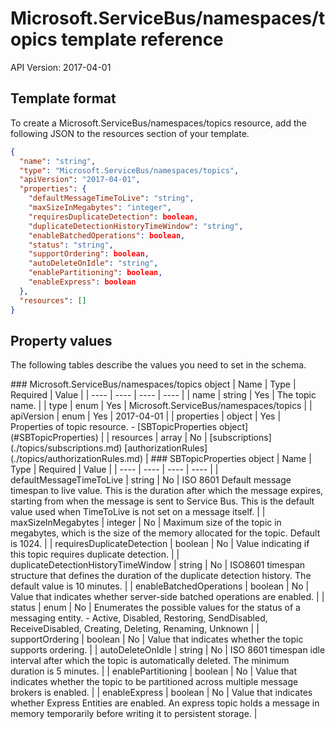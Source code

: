 # Microsoft.ServiceBus/namespaces/topics template reference
API Version: 2017-04-01
## Template format

To create a Microsoft.ServiceBus/namespaces/topics resource, add the following JSON to the resources section of your template.

```json
{
  "name": "string",
  "type": "Microsoft.ServiceBus/namespaces/topics",
  "apiVersion": "2017-04-01",
  "properties": {
    "defaultMessageTimeToLive": "string",
    "maxSizeInMegabytes": "integer",
    "requiresDuplicateDetection": boolean,
    "duplicateDetectionHistoryTimeWindow": "string",
    "enableBatchedOperations": boolean,
    "status": "string",
    "supportOrdering": boolean,
    "autoDeleteOnIdle": "string",
    "enablePartitioning": boolean,
    "enableExpress": boolean
  },
  "resources": []
}
```
## Property values

The following tables describe the values you need to set in the schema.

<a id="Microsoft.ServiceBus/namespaces/topics" />
### Microsoft.ServiceBus/namespaces/topics object
|  Name | Type | Required | Value |
|  ---- | ---- | ---- | ---- |
|  name | string | Yes | The topic name. |
|  type | enum | Yes | Microsoft.ServiceBus/namespaces/topics |
|  apiVersion | enum | Yes | 2017-04-01 |
|  properties | object | Yes | Properties of topic resource. - [SBTopicProperties object](#SBTopicProperties) |
|  resources | array | No | [subscriptions](./topics/subscriptions.md) [authorizationRules](./topics/authorizationRules.md) |


<a id="SBTopicProperties" />
### SBTopicProperties object
|  Name | Type | Required | Value |
|  ---- | ---- | ---- | ---- |
|  defaultMessageTimeToLive | string | No | ISO 8601 Default message timespan to live value. This is the duration after which the message expires, starting from when the message is sent to Service Bus. This is the default value used when TimeToLive is not set on a message itself. |
|  maxSizeInMegabytes | integer | No | Maximum size of the topic in megabytes, which is the size of the memory allocated for the topic. Default is 1024. |
|  requiresDuplicateDetection | boolean | No | Value indicating if this topic requires duplicate detection. |
|  duplicateDetectionHistoryTimeWindow | string | No | ISO8601 timespan structure that defines the duration of the duplicate detection history. The default value is 10 minutes. |
|  enableBatchedOperations | boolean | No | Value that indicates whether server-side batched operations are enabled. |
|  status | enum | No | Enumerates the possible values for the status of a messaging entity. - Active, Disabled, Restoring, SendDisabled, ReceiveDisabled, Creating, Deleting, Renaming, Unknown |
|  supportOrdering | boolean | No | Value that indicates whether the topic supports ordering. |
|  autoDeleteOnIdle | string | No | ISO 8601 timespan idle interval after which the topic is automatically deleted. The minimum duration is 5 minutes. |
|  enablePartitioning | boolean | No | Value that indicates whether the topic to be partitioned across multiple message brokers is enabled. |
|  enableExpress | boolean | No | Value that indicates whether Express Entities are enabled. An express topic holds a message in memory temporarily before writing it to persistent storage. |

